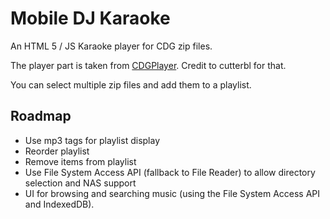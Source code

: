# Mobile DJ Karaoke

An HTML 5 / JS Karaoke player for CDG zip files.

The player part is taken from [CDGPlayer](https://github.com/cutterbl/CDGPlayer). Credit to cutterbl for that.

You can select multiple zip files and add them to a playlist.

## Roadmap

* Use mp3 tags for playlist display
* Reorder playlist
* Remove items from playlist
* Use File System Access API (fallback to File Reader) to allow directory selection and NAS support
* UI for browsing and searching music (using the File System Access API and IndexedDB).
